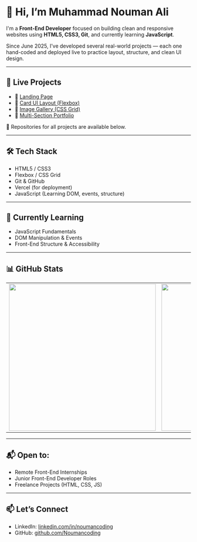 # 👋 Hi, I’m Muhammad Nouman Ali

I'm a **Front-End Developer** focused on building clean and responsive websites using **HTML5, CSS3, Git**, and currently learning **JavaScript**.

Since June 2025, I’ve developed several real-world projects — each one hand-coded and deployed live to practice layout, structure, and clean UI design.

---

## 🚀 Live Projects

- 🔹 [Landing Page](https://landing-page-noumancoding.vercel.app)
- 🔹 [Card UI Layout (Flexbox)](https://card-ui-html-css.vercel.app)
- 🔹 [Image Gallery (CSS Grid)](https://responsive-image-gallery-html-css.vercel.app)
- 🔹 [Multi-Section Portfolio](https://multi-section-portfolio-html-css.vercel.app)

🔗 Repositories for all projects are available below.

---

## 🛠️ Tech Stack

- HTML5 / CSS3  
- Flexbox / CSS Grid  
- Git & GitHub  
- Vercel (for deployment)  
- JavaScript (Learning DOM, events, structure)

---

## 📌 Currently Learning

- JavaScript Fundamentals  
- DOM Manipulation & Events  
- Front-End Structure & Accessibility

---

## 📊 GitHub Stats  

<table align="center">
  <tr>
    <td align="center">
      <img src="https://github-readme-stats.vercel.app/api/top-langs/?username=Noumancoding&layout=compact&theme=tokyonight&hide_border=true" width="400" />
    </td>
    <td align="center">
      <img src="https://github-readme-streak-stats.herokuapp.com/?user=Noumancoding&theme=tokyonight&hide_border=true" width="400" />
    </td>
  </tr>
</table>


---
## 📬 Open to:

- Remote Front-End Internships  
- Junior Front-End Developer Roles  
- Freelance Projects (HTML, CSS, JS)

---

## 📫 Let’s Connect

- LinkedIn: [linkedin.com/in/noumancoding](https://linkedin.com/in/noumancoding)
- GitHub: [github.com/Noumancoding](https://github.com/Noumancoding)
